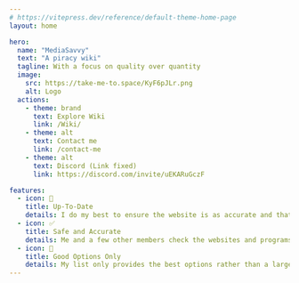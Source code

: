 ```yaml
---
# https://vitepress.dev/reference/default-theme-home-page
layout: home

hero:
  name: "MediaSavvy"
  text: "A piracy wiki"
  tagline: With a focus on quality over quantity
  image:
    src: https://take-me-to.space/KyF6pJLr.png
    alt: Logo
  actions:
    - theme: brand
      text: Explore Wiki
      link: /Wiki/
    - theme: alt
      text: Contact me
      link: /contact-me
    - theme: alt
      text: Discord (Link fixed)
      link: https://discord.com/invite/uEKARuGczF

features:
  - icon: 📅   
    title: Up-To-Date
    details: I do my best to ensure the website is as accurate and that all the links work as expected.
  - icon: ✅
    title: Safe and Accurate
    details: Me and a few other members check the websites and programs listed daily to ensure that they are safe, working and accurate.
  - icon: 🌟
    title: Good Options Only
    details: My list only provides the best options rather than a large variety of items that is hard to moderate and keep safe.
---
```


